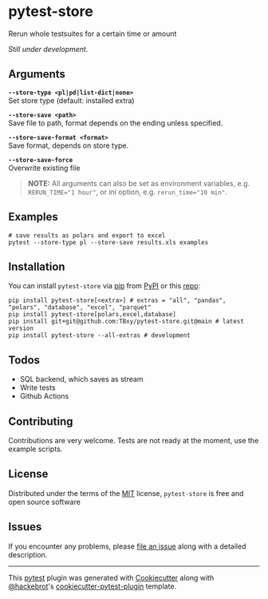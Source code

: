 # pytest-store
Rerun whole testsuites for a certain time or amount

_Still under development._

## Arguments

**`--store-type <pl|pd|list-dict|none>`**  
Set store type (default: installed extra)

**`--store-save <path>`**  
Save file to path, format depends on the ending unless specified.

**`--store-save-format <format>`**  
Save format, depends on store type.

**`--store-save-force`**  
Overwrite existing file

> **NOTE:** All arguments can also be set as environment variables, e.g. `RERUN_TIME="1 hour"`, or _ini_ option, e.g. `rerun_time="10 min"`.

## Examples

```shell
# save results as polars and export to excel
pytest --store-type pl --store-save results.xls examples  
```

## Installation

You can install `pytest-store` via [pip] from [PyPI] or this [repo]:

```shell
pip install pytest-store[<extra>] # extras = "all", "pandas", "polars", "database", "excel", "parquet"
pip install pytest-store[polars,excel,database]
pip install git+git@github.com:TBxy/pytest-store.git@main # latest version
pip install pytest-store --all-extras # development
```

## Todos

* SQL backend, which saves as stream
* Write tests
* Github Actions

## Contributing

Contributions are very welcome. 
Tests are not ready at the moment, use the example scripts.
<!-- Tests can be run with [tox], please ensure
the coverage at least stays the same before you submit a pull request. -->

## License

Distributed under the terms of the [MIT] license, `pytest-store` is free and open source software


## Issues

If you encounter any problems, please [file an issue] along with a detailed description.

[repo]: https://github.com/TBxy/pytest-store
[Cookiecutter]: https://github.com/audreyr/cookiecutter
[@hackebrot]: https://github.com/hackebrot
[MIT]: http://opensource.org/licenses/MIT
[cookiecutter-pytest-plugin]: https://github.com/pytest-dev/cookiecutter-pytest-plugin
[file an issue]: https://github.com/TBxy/pytest-store/issues
[pytest]: https://github.com/pytest-dev/pytest
[tox]: https://tox.readthedocs.io/en/latest/
[pip]: https://pypi.org/project/pip/
[PyPI]: https://pypi.org/project/pytest-store

----

This [pytest] plugin was generated with [Cookiecutter] along with [@hackebrot]'s [cookiecutter-pytest-plugin] template.


